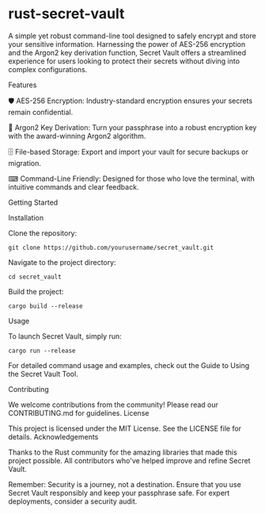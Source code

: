# rust-secret-vault

A simple yet robust command-line tool designed to safely encrypt and store your sensitive information. 
Harnessing the power of AES-256 encryption and the Argon2 key derivation function, Secret Vault offers a streamlined experience for users looking to protect their secrets without diving into complex configurations.

Features

  🛡 AES-256 Encryption: Industry-standard encryption ensures your secrets remain confidential.
  
  🔑 Argon2 Key Derivation: Turn your passphrase into a robust encryption key with the award-winning Argon2 algorithm.
  
  🗄 File-based Storage: Export and import your vault for secure backups or migration.
  
  ⌨ Command-Line Friendly: Designed for those who love the terminal, with intuitive commands and clear feedback.

Getting Started

Installation

   Clone the repository:

    git clone https://github.com/yourusername/secret_vault.git

Navigate to the project directory:

    cd secret_vault

Build the project:

    cargo build --release

Usage

To launch Secret Vault, simply run:

    cargo run --release

For detailed command usage and examples, check out the Guide to Using the Secret Vault Tool.

Contributing

We welcome contributions from the community! Please read our CONTRIBUTING.md for guidelines.
License

This project is licensed under the MIT License. See the LICENSE file for details.
Acknowledgements

Thanks to the Rust community for the amazing libraries that made this project possible.
All contributors who've helped improve and refine Secret Vault.

Remember: Security is a journey, not a destination. Ensure that you use Secret Vault responsibly and keep your passphrase safe. For expert deployments, consider a security audit.
